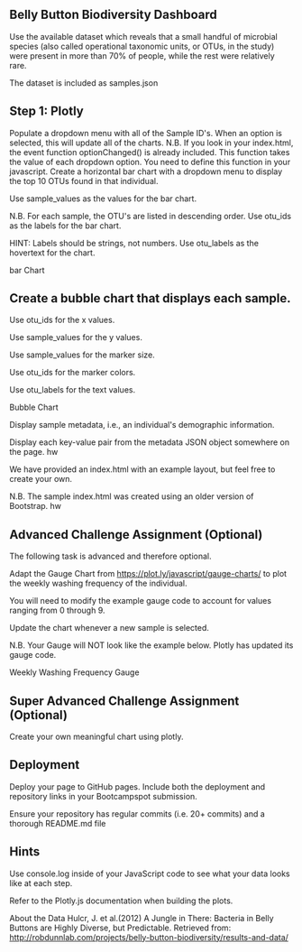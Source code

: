 ## Belly Button Biodiversity Dashboard

Use the available dataset which reveals that a small handful of microbial species (also called operational taxonomic units, or OTUs, in the study) were present in more than 70% of people, while the rest were relatively rare.

The dataset is included as samples.json

## Step 1: Plotly
Populate a dropdown menu with all of the Sample ID's. When an option is selected, this will update all of the charts.
N.B. If you look in your index.html, the event function optionChanged() is already included. This function takes the value of each dropdown option. You need to define this function in your javascript.
Create a horizontal bar chart with a dropdown menu to display the top 10 OTUs found in that individual.

Use sample_values as the values for the bar chart.

N.B. For each sample, the OTU's are listed in descending order.
Use otu_ids as the labels for the bar chart.

HINT: Labels should be strings, not numbers.
Use otu_labels as the hovertext for the chart.

bar Chart

## Create a bubble chart that displays each sample.

Use otu_ids for the x values.

Use sample_values for the y values.

Use sample_values for the marker size.

Use otu_ids for the marker colors.

Use otu_labels for the text values.

Bubble Chart

Display sample metadata, i.e., an individual's demographic information.

Display each key-value pair from the metadata JSON object somewhere on the page.
hw

We have provided an index.html with an example layout, but feel free to create your own.

N.B. The sample index.html was created using an older version of Bootstrap.
hw

## Advanced Challenge Assignment (Optional)
The following task is advanced and therefore optional.

Adapt the Gauge Chart from https://plot.ly/javascript/gauge-charts/ to plot the weekly washing frequency of the individual.

You will need to modify the example gauge code to account for values ranging from 0 through 9.

Update the chart whenever a new sample is selected.

N.B. Your Gauge will NOT look like the example below. Plotly has updated its gauge code.

Weekly Washing Frequency Gauge

## Super Advanced Challenge Assignment (Optional)
Create your own meaningful chart using plotly.

## Deployment
Deploy your page to GitHub pages. Include both the deployment and repository links in your Bootcampspot submission.

Ensure your repository has regular commits (i.e. 20+ commits) and a thorough README.md file

## Hints
Use console.log inside of your JavaScript code to see what your data looks like at each step.

Refer to the Plotly.js documentation when building the plots.

About the Data
Hulcr, J. et al.(2012) A Jungle in There: Bacteria in Belly Buttons are Highly Diverse, but Predictable. Retrieved from: http://robdunnlab.com/projects/belly-button-biodiversity/results-and-data/

